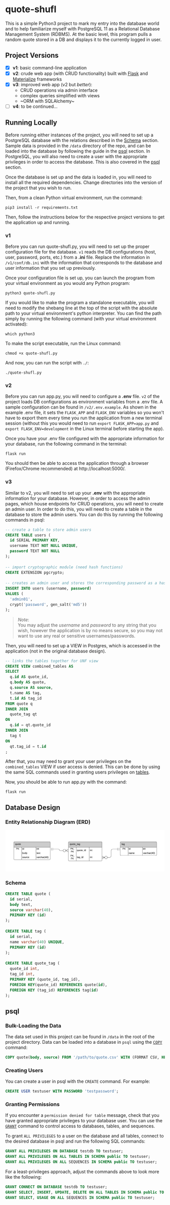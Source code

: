 # quote-shufl
This is a simple Python3 project to mark my entry into the database world and to help familiarize myself with PostgreSQL 11 as a Relational Database Management System (RDBMS). At the basic level, this program pulls a random quote stored in a DB and displays it to the currently logged in user.

## Project Versions
- [x] **v1**: basic command-line application
- [x] **v2**: crude web app (with CRUD functionality) built with [Flask](https://flask.palletsprojects.com/en/1.1.x/) and [Materialize](https://materializecss.com/) frameworks
- [x] **v3**: improved web app (v2 but *better*):
  - CRUD operations via admin interface
  - complex queries simplified with views
  - ~ORM with SQLAlchemy~
- [ ] **v4**: to be continued...

## Running Locally
Before running either instances of the project, you will need to set up a PostgreSQL database with the relations described in the [Schema](#Schema) section. Sample data is provided in the `/data` directory of the repo, and can be loaded into the database by following the guide in the [psql](#Bulk-Loading-The-Data) section. In PostgreSQL, you will also need to create a user with the appropriate privileges in order to access the database. This is also covered in the [psql](#Creating-Users) section.

Once the database is set up and the data is loaded in, you will need to install all the required dependencies. Change directories into the version of the project that you wish to run.

Then, from a clean Python virtual environment, run the command:
```
pip3 install -r requirements.txt
```
Then, follow the instructions below for the respective project versions to get the application up and running.
### v1
Before you can run quote-shufl.py, you will need to set up the proper configuration file for the database. `v1` reads the DB configurations (host, user, password, ports, etc.) from a **.ini** file. Replace the information in `/v1/conf/db.ini` with the information that corresponds to the database and user information that you set up previously.

Once your configuration file is set up, you can launch the program from your virtual environment as you would any Python program:
```
python3 quote-shufl.py
```
If you would like to make the program a standalone executable, you will need to modify the shebang line at the top of the script with the absolute path to your virtual environment's python interpreter. You can find the path simply by running the following command (with your virtual environment activated):
```
which python3
```
To make the script executable, run the Linux command:
```
chmod +x quote-shufl.py
```
And now, you can run the script with `./`:
```
./quote-shufl.py
```
### v2
Before you can run app.py, you will need to configure a **.env** file. `v2` of the project loads DB configurations as environment variables from a .env file. A sample configuration can be found in `/v2/.env.example`. As shown in the example .env file, it sets the `FLASK_APP` and `FLASK_ENV` variables so you won't have to export them every time you run the application from a new terminal session (without this you would need to run `export FLASK_APP=app.py` and `export FLASK_ENV=development` in the Linux terminal before starting the app).

Once you have your .env file configured with the appropriate information for your database, run the following command in the terminal:
```
flask run
```
You should then be able to access the application through a browser (Firefox/Chrome recommended) at http://localhost:5000/.

### v3
Similar to v2, you will need to set up your **.env** with the appropriate information for your database. However, in order to access the admin pages, which house endpoints for CRUD operations, you will need to create an admin user. In order to do this, you will need to create a table in the database to store the admin users. You can do this by running the following commands in psql:
```SQL
-- create a table to store admin users
CREATE TABLE users (
  id SERIAL PRIMARY KEY,
  username TEXT NOT NULL UNIQUE,
  password TEXT NOT NULL
);

-- import cryptographic module (need hash functions)
CREATE EXTENSION pgcrypto;

-- creates an admin user and stores the corresponding password as a hash 
INSERT INTO users (username, password) 
VALUES (
  'admin01',
  crypt('password', gen_salt('md5'))
);
```
> *Note*:  
You may adjust the *username* and *password* to any string that you wish, however the application is by no means secure, so you may not want to use any real or sensitive usernames/passwords.

Then, you will need to set up a VIEW in Postgres, which is accessed in the application (not in the original database design). 

```SQL
-- links the tables together for UNF view
CREATE VIEW combined_tables AS
SELECT 
  q.id AS quote_id,
  q.body AS quote,
  q.source AS source,
  t.name AS tag,
  t.id AS tag_id
FROM quote q
INNER JOIN 
  quote_tag qt
ON 
  q.id = qt.quote_id
INNER JOIN
  tag t
ON
  qt.tag_id = t.id
;
```
After that, you may need to grant your user privileges on the `combined_tables` VIEW if user access is denied. This can be done by using the same SQL commands used in granting users privileges on [tables](#Granting-Permissions).

Now, you should be able to run app.py with the command:
```
flask run
```

## Database Design
### Entity Relationship Diagram (ERD)
![er-diagram](img/quote-shufl-erd.png)

### Schema
```SQL
CREATE TABLE quote (
  id serial,
  body text,
  source varchar(40),
  PRIMARY KEY (id)
);

CREATE TABLE tag (
  id serial,
  name varchar(40) UNIQUE,
  PRIMARY KEY (id)
);

CREATE TABLE quote_tag (
  quote_id int,
  tag_id int,
  PRIMARY KEY (quote_id, tag_id),
  FOREIGN KEY(quote_id) REFERENCES quote(id),
  FOREIGN KEY (tag_id) REFERENCES tag(id)
);
```

## psql 
### Bulk-Loading the Data
The data set used in this project can be found in `/data` in the root of the project directory. Data can be loaded into a database in `psql` using the [`COPY`](https://www.postgresql.org/docs/11/sql-copy.html) command:
```SQL
COPY quote(body, source) FROM '/path/to/quote.csv' WITH (FORMAT CSV, HEADER TRUE);
```

### Creating Users
You can create a user in psql with the `CREATE` command. For example:
```SQL
CREATE USER testuser WITH PASSWORD 'testpassword';
```

### Granting Permissions
If you encounter a `permission denied for table` message, check that you have granted appropriate privileges to your database user. You can use the [`GRANT`](https://www.postgresql.org/docs/11/sql-grant.html) command to control access to databases, tables, and sequences.

To grant `ALL PRIVILEGES` to a user on the database and all tables, connect to the desired database in psql and run the following SQL commands:
```SQL
GRANT ALL PRIVILEGES ON DATABASE testdb TO testuser;
GRANT ALL PRIVILEGES ON ALL TABLES IN SCHEMA public TO testuser;
GRANT ALL PRIVILEGES ON ALL SEQUENCES IN SCHEMA public TO testuser;
```

For a least-privileges approach, adjust the commands above to look more like the following:
```SQL
GRANT CONNECT ON DATABASE testdb TO testuser;
GRANT SELECT, INSERT, UPDATE, DELETE ON ALL TABLES IN SCHEMA public TO testuser;
GRANT SELECT, USAGE ON ALL SEQUENCES IN SCHEMA public TO testuser;
```


